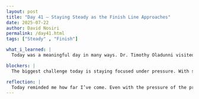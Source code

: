 ```yaml
---
layout: post
title: "Day 41 – Staying Steady as the Finish Line Approaches"
date: 2025-07-22
author: David Nosiri
permalink: /day41.html
tags: ["Steady" , "Finish"]

what_i_learned: |
  Today was a meaningful day in many ways. Dr. Timothy Oladunni visited our lab and took time to check on how far we’ve come. He gave some helpful feedback and praised the progress we’ve made. With just a few days left in the program, the pressure is real — everyone is working hard to finish strong. Personally, I’m doing my best to stay focused and not let the stress get to me. One big task we can now check off is the commercial video — my team finished it today, which means I can now focus fully on finalizing my own part of the project. I’m preparing for the last round of work: improving model performance, applying XAI, and practicing for the final pitch. But the highlight of my day was when Dr. Timothy shared something exciting — he offered me a spot in his research lab when I transfer to Morgan State University. It’s a big deal, and although I haven’t fully processed it yet, I’m very grateful. The opportunity reminds me how much growth I’ve experienced during this program. I’m hoping to finish everything on a strong note, keep pushing through the final tasks, and make the most of what’s left in this amazing journey.

blockers: |
  The biggest challenge today is staying focused under pressure. With so much to finish and limited time, it’s easy to feel overwhelmed — but I’m pushing through.

reflection: |
  Today reminded me how far I’ve come. Even with the pressure of the program’s end, I feel proud of my progress and how I’m managing my responsibilities. Finishing the video was a big win, and receiving an offer to join Dr. Timothy’s lab was the encouragement I didn’t even know I needed. I’m trying not to overthink — just take it one step at a time, focus on my final goals, and finish strong.
---
```

